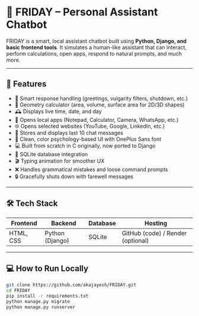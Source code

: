 # 🤖 FRIDAY – Personal Assistant Chatbot

FRIDAY is a smart, local assistant chatbot built using **Python, Django, and basic frontend tools**. It simulates a human-like assistant that can interact, perform calculations, open apps, respond to natural prompts, and much more.

---

## 🚀 Features

- 🧠 Smart response handling (greetings, vulgarity filters, shutdown, etc.)
- 🧮 Geometry calculator (area, volume, surface area for 2D/3D shapes)
- 🕰️ Displays live time, date, and day
- 📂 Opens local apps (Notepad, Calculator, Camera, WhatsApp, etc.)
- 🌐 Opens selected websites (YouTube, Google, LinkedIn, etc.)
- 💬 Stores and displays last 10 chat messages
- 🎨 Clean, color psychology-based UI with OnePlus Sans font
- 💻 Built from scratch in C originally, now ported to Django
- 💾 SQLite database integration
- 🎬 Typing animation for smoother UX
- ❌ Handles grammatical mistakes and loose command prompts
- 🔒 Gracefully shuts down with farewell messages

---

## 🛠️ Tech Stack

| Frontend | Backend | Database | Hosting |
|----------|---------|----------|---------|
| HTML, CSS | Python (Django) | SQLite | GitHub (code) / Render (optional) |

---

## 💻 How to Run Locally

```bash
git clone https://github.com/akajayesh/FRIDAY.git
cd FRIDAY
pip install -r requirements.txt
python manage.py migrate
python manage.py runserver
